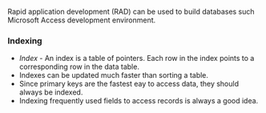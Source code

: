 Rapid application development (RAD) can be used to build databases such Microsoft Access development environment.

### Indexing

* *Index* - An index is a table of pointers. Each row in the index points to a corresponding row in the data table.
* Indexes can be updated much faster than sorting a table.
* Since primary keys are the fastest eay to access data, they should always be indexed.
* Indexing frequently used fields to access records is always a good idea.
